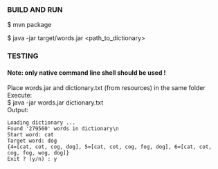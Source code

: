 ### BUILD AND RUN
$ mvn package

$ java -jar target/words.jar <path_to_dictionary>

### TESTING

#### Note: only native command line shell should be used !

Place words.jar and dictionary.txt (from resources) in the same folder<br/>
Execute:<br/>
$ java -jar words.jar dictionary.txt<br/>
Output:<br/>
```
Loading dictionary ...
Found '279560' words in dictionary\n
Start word: cat
Target word: dog
{4=[cat, cot, cog, dog], 5=[cat, cot, cog, fog, dog], 6=[cat, cot, cog, fog, wog, dog]}
Exit ? (y/n) : y
```

